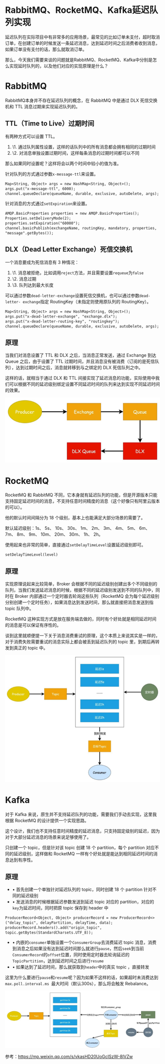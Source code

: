 # RabbitMQ、RocketMQ、Kafka延迟队列实现

延迟队列在实际项目中有非常多的应用场景，最常见的比如订单未支付，超时取消订单，在创建订单的时候发送一条延迟消息，达到延迟时间之后消费者收到消息，如果订单没有支付的话，那么就取消订单。

那么，今天我们需要来谈的问题就是RabbitMQ、RocketMQ、Kafka中分别是怎么实现延时队列的，以及他们对应的实现原理是什么？

# RabbitMQ

RabbitMQ本身并不存在延迟队列的概念，在 RabbitMQ 中是通过 DLX 死信交换机和 TTL 消息过期来实现延迟队列的。

## TTL（Time to Live）过期时间

有两种方式可以设置 TTL。

1. \1. 通过队列属性设置，这样的话队列中的所有消息都会拥有相同的过期时间
2. \2. 对消息单独设置过期时间，这样每条消息的过期时间都可以不同

那么如果同时设置呢？这样将会以两个时间中较小的值为准。

针对队列的方式通过参数`x-message-ttl`来设置。

```
Map<String, Object> args = new HashMap<String, Object>();
args.put("x-message-ttl", 6000);
channel.queueDeclare(queueName, durable, exclusive, autoDelete, args);
```

针对消息的方式通过`setExpiration`来设置。

```
AMQP.BasicProperties properties = new AMQP.BasicProperties();
Properties.setDeliveryMode(2);
properties.setExpiration("60000");
channel.basicPublish(exchangeName, routingKey, mandatory, properties, "message".getBytes());
```

## DLX（Dead Letter Exchange）死信交换机

一个消息要成为死信消息有 3 种情况：

1. \1. 消息被拒绝，比如调用`reject`方法，并且需要设置`requeue`为`false`
2. \2. 消息过期
3. \3. 队列达到最大长度

可以通过参数`dead-letter-exchange`设置死信交换机，也可以通过参数`dead-letter- exchange`指定 RoutingKey（未指定则使用原队列的 RoutingKey）。

```
Map<String, Object> args = new HashMap<String, Object>();
args.put("x-dead-letter-exchange", "exchange.dlx");
args.put("x-dead-letter-routing-key", "routingkey");
channel.queueDeclare(queueName, durable, exclusive, autoDelete, args);
```

## 原理

当我们对消息设置了 TTL 和 DLX 之后，当消息正常发送，通过 Exchange 到达 Queue 之后，由于设置了 TTL 过期时间，并且消息没有被消费（订阅的是死信队列），达到过期时间之后，消息就转移到与之绑定的 DLX 死信队列之中。

这样的话，就相当于通过 DLX 和 TTL 间接实现了延迟消息的功能，实际使用中我们可以根据不同的延迟级别绑定设置不同延迟时间的队列来达到实现不同延迟时间的效果。

![Image](asserts/640.jpeg)

# RocketMQ

RocketMQ 和 RabbitMQ 不同，它本身就有延迟队列的功能，但是开源版本只能支持固定延迟时间的消息，不支持任意时间精度的消息（这个好像只有阿里云版本的可以）。

他的默认时间间隔分为 18 个级别，基本上也能满足大部分场景的需要了。

默认延迟级别：1s、 5s、 10s、 30s、 1m、 2m、 3m、 4m、 5m、 6m、 7m、 8m、 9m、 10m、 20m、 30m、 1h、 2h。

使用起来也非常的简单，直接通过`setDelayTimeLevel`设置延迟级别即可。

```
setDelayTimeLevel(level)
```

## 原理

实现原理说起来比较简单，Broker 会根据不同的延迟级别创建出多个不同级别的队列，当我们发送延迟消息的时候，根据不同的延迟级别发送到不同的队列中，同时在 Broker 内部通过一个定时器去轮询这些队列（RocketMQ 会为每个延迟级别分别创建一个定时任务），如果消息达到发送时间，那么就直接把消息发送到指 topic 队列中。

RocketMQ 这种实现方式是放在服务端去做的，同时有个好处就是相同延迟时间的消息是可以保证有序性的。

谈到这里就顺便提一下关于消息消费重试的原理，这个本质上来说其实是一样的，对于消费失败需要重试的消息实际上都会被丢到延迟队列的 topic 里，到期后再转发到真正的 topic 中。

![Image](asserts/640-16862286052281.jpeg)

# Kafka

对于 Kafka 来说，原生并不支持延迟队列的功能，需要我们手动去实现，这里我根据 RocketMQ 的设计提供一个实现思路。

这个设计，我们也不支持任意时间精度的延迟消息，只支持固定级别的延迟，因为对于大部分延迟消息的场景来说足够使用了。

只创建一个 topic，但是针对该 topic 创建 18 个 partition，每个 partition 对应不同的延迟级别，这样做和 RocketMQ 一样有个好处就是能达到相同延迟时间的消息达到有序性。

## 原理

- • 首先创建一个单独针对延迟队列的 topic，同时创建 18 个 partition 针对不同的延迟级别
- • 发送消息的时候根据延迟参数发送到延迟 topic 对应的 partition，对应的`key`为延迟时间，同时把原 topic 保存到 header 中

```
ProducerRecord<Object, Object> producerRecord = new ProducerRecord<>("delay_topic", delayPartition, delayTime, data);
producerRecord.headers().add("origin_topic", topic.getBytes(StandardCharsets.UTF_8));
```

- • 内嵌的`consumer`单独设置一个`ConsumerGroup`去消费延迟 topic 消息，消费到消息之后如果没有达到延迟时间那么就进行`pause`，然后`seek`到当前`ConsumerRecord`的`offset`位置，同时使用定时器去轮询延迟的`TopicPartition`，达到延迟时间之后进行`resume`
- • 如果达到了延迟时间，那么就获取到`header`中的真实 topic ，直接转发

这里为什么要进行`pause`和`resume`呢？因为如果不这样的话，如果超时未消费达到`max.poll.interval.ms `最大时间（默认300s），那么将会触发 Rebalance。

![Image](asserts/640-16862286052282.jpeg)

参考：https://mp.weixin.qq.com/s/vkasHD20UoGcISzW-8lVZw